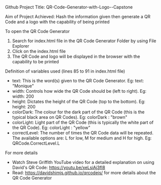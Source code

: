 Github Project Title: QR-Code-Generator-with-Logo--Capstone

Aim of Project Achieved: Hash the information given then generate a QR Code and a logo with the capability of being printed

To open the QR Code Generator
1) Search for index.html file in the QR Code Generator Folder by using File Explorer
2) Click on the index.html file
3) The QR Code and logo will be displayed in the browser with the capability to be printed

Definition of variables used (lines 85 to 91 in index.html file)
- text: This is the word(s) given to the QR Code Generator. Eg: text: "Monique"
- width: Controls how wide the QR Code should be (left to right). Eg: width: 200 
- height: Dictates the height of the QR Code (top to the bottom). Eg: height: 200
- colorDark: The colour for the dark part of the QR Code (this is the typical black area on QR Codes). Eg: colorDark : "brown"
- colorLight: Light part of the QR Code (this is typically the white part of the QR Code). Eg: colorLight : "yellow"
- correctLevel: The number of times the QR Code data will be repeated. The available options are: L for low, M for medium and H for high. Eg: QRCode.CorrectLevel.L        

For more details
- Watch Steve Griffith YouTube video for a detailed explanation on using David's QR Code: https://youtu.be/xeLsiAj3fI8 
- Read: https://davidshimjs.github.io/qrcodejs/ for more details about the QR Code Generator

